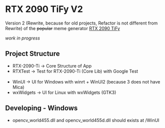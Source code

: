 # RTX 2090 TiFy V2

Version 2 (Rewrite, because for old projects, Refactor is not different from Rewrite)
of the ~~popular~~ meme generator [RTX 2090 TiFy](https://github.com/Leomotors/RTX-2090-TiFy)

_work in progress_

## Project Structure

- RTX-2090-Ti -> Core Structure of App
- RTXTest -> Test for RTX-2090-Ti (Core Lib) with Google Test
  <br/><br/>
- WinUI -> UI for Windows with winrt + WinUI2 (because 3 does not have Mica)
- wxWidgets -> UI for Linux with wxWidgets (GTK3)

## Developing - Windows

- opencv_world455.dll and opencv_world455d.dll should exists at /WinUI
